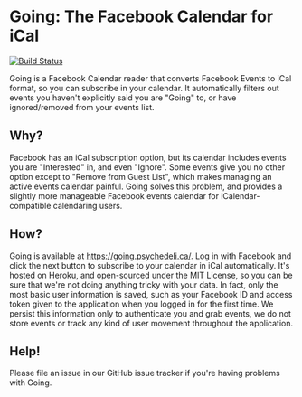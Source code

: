 # Going: The Facebook Calendar for iCal

[![Build Status](https://travis-ci.org/tubbo/going.svg?branch=master)](https://travis-ci.org/tubbo/going)

Going is a Facebook Calendar reader that converts Facebook Events to
iCal format, so you can subscribe in your calendar. It automatically
filters out events you haven't explicitly said you are "Going" to, or
have ignored/removed from your events list.

## Why?

Facebook has an iCal subscription option, but its calendar includes
events you are "Interested" in, and even "Ignore". Some events give you
no other option except to "Remove from Guest List", which makes managing
an active events calendar painful. Going solves this problem, and
provides a slightly more manageable Facebook events calendar
for iCalendar-compatible calendaring users.

## How?

Going is available at https://going.psychedeli.ca/. Log in with Facebook
and click the next button to subscribe to your calendar in iCal
automatically. It's hosted on Heroku, and open-sourced under the MIT
License, so you can be sure that we're not doing anything tricky with
your data. In fact, only the most basic user information is saved, such
as your Facebook ID and access token given to the application when you
logged in for the first time. We persist this information only to
authenticate you and grab events, we do not store events or track any
kind of user movement throughout the application.

## Help!

Please file an issue in our GitHub issue tracker if you're having
problems with Going.
